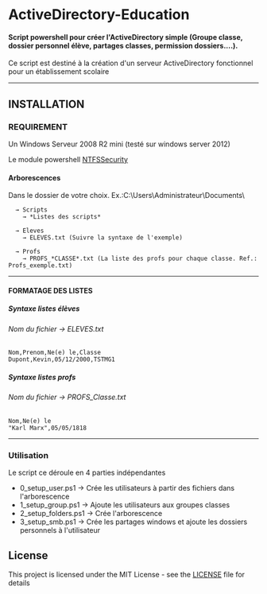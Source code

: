 # ActiveDirectory-Education

#### Script powershell pour créer l'ActiveDirectory simple (Groupe classe, dossier personnel élève, partages classes, permission dossiers....). 

Ce script est destiné à la création d'un serveur ActiveDirectory fonctionnel pour un établissement scolaire

---

## INSTALLATION

### REQUIREMENT

Un Windows Serveur 2008 R2 mini (testé sur windows server 2012)

Le module powershell [NTFSSecurity](https://www.powershellgallery.com/packages/NTFSSecurity)

#### Arborescences


Dans le dossier de votre choix. Ex.:C:\Users\Administrateur\Documents\

      → Scripts 
        → *Listes des scripts*

      → Eleves
        → ELEVES.txt (Suivre la syntaxe de l'exemple)

      → Profs
        → PROFS_*CLASSE*.txt (La liste des profs pour chaque classe. Ref.: Profs_exemple.txt)
        
---

#### FORMATAGE DES LISTES

##### Syntaxe listes élèves 

###### Nom du fichier  → ELEVES.txt

```
Nom,Prenom,Ne(e) le,Classe
Dupont,Kevin,05/12/2000,TSTMG1
```

##### Syntaxe listes profs

###### Nom du fichier → PROFS_*Classe*.txt

```
Nom,Ne(e) le
"Karl Marx",05/05/1818
```

---

### Utilisation

Le script ce déroule en 4 parties indépendantes 

* 0_setup_user.ps1 → Crée les utilisateurs à partir des fichiers dans l'arborescence 
* 1_setup_group.ps1 → Ajoute les utilisateurs aux groupes classes
* 2_setup_folders.ps1 → Crée l'arborescence
* 3_setup_smb.ps1 → Crée les partages windows et ajoute les dossiers personnels à l'utilisateur



## License

This project is licensed under the MIT License - see the [LICENSE](LICENSE) file for details



